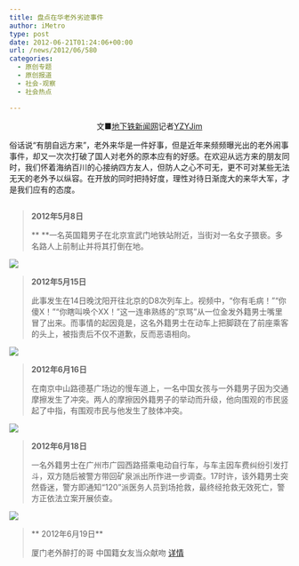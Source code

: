 ```yaml
---
title: 盘点在华老外劣迹事件
author: iMetro
type: post
date: 2012-06-21T01:24:06+00:00
url: /news/2012/06/580
categories:
  - 原创专题
  - 原创报道
  - 社会-观察
  - 社会热点

---
```

<p style="text-align: center;">
  文■<a href="http://metronews.sinaapp.com/" target="_blank">地下铁新闻网</a>记者<a href="http://weibo.com/yzyjim" target="_blank">YZYJim</a>
</p>

俗话说“有朋自远方来”，老外来华是一件好事，但是近年来频频曝光出的老外闹事事件，却又一次次打破了国人对老外的原本应有的好感。在欢迎从远方来的朋友同时，我们怀着海纳百川的心接纳四方友人，但防人之心不可无，更不可对某些无法无天的老外予以纵容。在开放的同时把持好度，理性对待日渐庞大的来华大军，才是我们应有的态度。

<img src="http://www.cpd.com.cn/n10216060/n10216156/c12348700/part/12348717.jpg" alt="" border="0" /> 

> **2012年5月8日**
> 
> ** **一名英国籍男子在北京宣武门地铁站附近，当街对一名女子猥亵。多名路人上前制止并将其打倒在地。

![][1] 

> **2012年5月15日**
> 
> 此事发生在14日晚沈阳开往北京的D8次列车上。视频中，“你有毛病！”“你傻X！”“你瞎叫唤个XX！”这一连串熟练的“京骂”从一位金发外籍男士嘴里冒了出来。而事情的起因竟是，这名外籍男士在动车上把脚跷在了前座乘客的头上，被指责后不仅不道歉，反而恶语相向。

![][2] 

> **2012年6月16日**
> 
> 在南京中山路德基广场边的慢车道上，一名中国女孩与一外籍男子因为交通摩擦发生了冲突。两人的摩擦因外籍男子的举动而升级，他向围观的市民竖起了中指，有围观市民与他发生了肢体冲突。

![][3] 

> **2012年6月18日**
> 
> 一名外籍男士在广州市广园西路搭乘电动自行车，与车主因车费纠纷引发打斗，双方随后被警方带回矿泉派出所作进一步调查。17时许，该外籍男士突然昏迷，警方即通知“120”派医务人员到场抢救，最终经抢救无效死亡，警方正依法立案开展侦查。

[![][4]][5]

> ** 2012年6月19日**
> 
> 厦门老外醉打的哥 中国籍女友当众献吻 <a href="http://metronews.sinaapp.com/?p=576" target="_blank">详情</a>

&nbsp;

&nbsp;

&nbsp;

 [1]: http://www.cpd.com.cn/n10216060/n10216156/c12348700/part/12348718.jpg
 [2]: http://www.cpd.com.cn/n10216060/n10216156/c12348700/part/12348715.jpg
 [3]: http://www.cpd.com.cn/n10216060/n10216156/c12348700/part/12348712.jpg
 [4]: http://static.statickksmg.com/image/2012/06/20/e4965330fbd0eb3a7290a3a079ac44ca.jpg
 [5]: http://society.kankanews.com/fazhi/2012-06-20/1241349.shtml